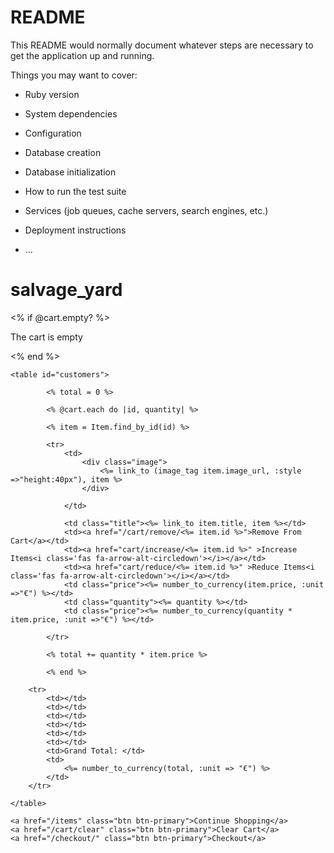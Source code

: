 # README

This README would normally document whatever steps are necessary to get the
application up and running.

Things you may want to cover:

* Ruby version

* System dependencies

* Configuration

* Database creation

* Database initialization

* How to run the test suite

* Services (job queues, cache servers, search engines, etc.)

* Deployment instructions

* ...
# salvage_yard

<% if @cart.empty? %>
    <p>The cart is empty</p>
<% end %>

<div class="container">
    
    <table id="customers">
        
            <% total = 0 %>
        
            <% @cart.each do |id, quantity| %>
            
            <% item = Item.find_by_id(id) %>
            
            <tr>
                <td>
                    <div class="image">
                        <%= link_to (image_tag item.image_url, :style =>"height:40px"), item %>
                    </div>
                
                </td>
                
                <td class="title"><%= link_to item.title, item %></td>
                <td><a href="/cart/remove/<%= item.id %>">Remove From Cart</a></td>
                <td><a href="cart/increase/<%= item.id %>" >Increase Items<i class='fas fa-arrow-alt-circledown'></i></a></td>
                <td><a href="cart/reduce/<%= item.id %>" >Reduce Items<i class='fas fa-arrow-alt-circledown'></i></a></td>
                <td class="price"><%= number_to_currency(item.price, :unit =>"€") %></td>
                <td class="quantity"><%= quantity %></td>
                <td class="price"><%= number_to_currency(quantity * item.price, :unit =>"€") %></td>
            
            </tr>
            
            <% total += quantity * item.price %>

            <% end %>
        
        <tr>
            <td></td>
            <td></td>
            <td></td>
            <td></td>
            <td></td>
            <td></td>
            <td>Grand Total: </td>
            <td>
                <%= number_to_currency(total, :unit => "€") %>
            </td>
        </tr>
        
    </table>
    
    <a href="/items" class="btn btn-primary">Continue Shopping</a>
    <a href="/cart/clear" class="btn btn-primary">Clear Cart</a>
    <a href="/checkout/" class="btn btn-primary">Checkout</a>

</div>
